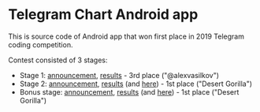 # Telegram Chart Android app

This is source code of Android app that won first place in 2019 Telegram coding competition.

Contest consisted of 3 stages:
* Stage 1: [announcement](https://t.me/s/contest/6), [results](https://t.me/s/contest/23) - 3rd place ("@alexvasilkov")
* Stage 2: [announcement](https://t.me/s/contest/59), [results](https://t.me/s/contest/79) (and [here](https://contest.com/chart-android)) - 1st place ("Desert Gorilla")
* Bonus stage: [announcement](https://t.me/s/contest/92), [results](https://t.me/s/contest/99) (and [here](https://contest.com/telegram-fixes)) - 1st place ("Desert Gorilla")

